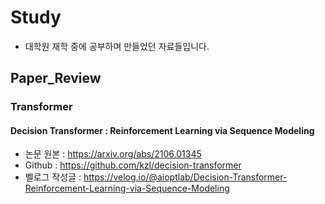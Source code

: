 # Study
* 대학원 재학 중에 공부하며 만들었던 자료들입니다.

## Paper_Review

### Transformer
#### Decision Transformer : Reinforcement Learning via Sequence Modeling
* 논문 원본 : https://arxiv.org/abs/2106.01345
* Github : https://github.com/kzl/decision-transformer
* 벨로그 작성글 : https://velog.io/@aioptlab/Decision-Transformer-Reinforcement-Learning-via-Sequence-Modeling
